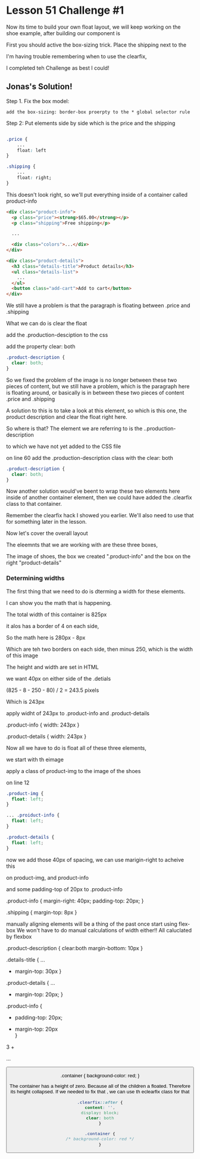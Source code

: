 # Lesson 51 Challenge #1

Now its time to build your own float layout, we will keep working on the shoe example, after building our component is

First you should active the box-sizing trick. Place the shipping next to the

I'm having trouble remembering when to use the clearfix,

I completed teh Challenge as best I could!

## Jonas's Solution!

Step 1. Fix the box model:

    add the box-sizing: border-box proerpty to the * global selector rule

Step 2: Put elements side by side which is the price and the shipping

```css

.price {
    ...
    float: left
}

.shipping {
    ...
    float: right;
}


```

This doesn't look right, so we'll put everything inside of a container called product-info

```html
<div class="product-info">
  <p class="price"><strong>$65.00</strong></p>
  <p class="shipping">Free shipping</p>

  ...

  <div class="colors">...</div>
</div>

<div class="product-details">
  <h3 class="details-title">Product details</h3>
  <ul class="details-list">
    ...
  </ul>
  <button class="add-cart">Add to cart</button>
</div>
```

We still have a problem is that the paragraph is floating between .price and .shipping

What we can do is clear the float

add the .production-desciption to the css

add the property clear: both

```css
.product-description {
  clear: both;
}
```

So we fixed the problem of the image is no longer between these two pieces of content, but we still have a problem, which is the paragraph here is floating around, or basically is in between these two pieces of content .price and .shipping

A solution to this is to take a look at this element, so which is this one, the product description and clear the float right here.

So where is that? The element we are referring to is the ..production-description

to which we have not yet added to the CSS file

on line 60 add the .production-description class with the clear: both

```css
.product-description {
  clear: both;
}
```

Now another solution would've beent to wrap these two elements here inside of another container element,
then we could have added the .clearfix class to that container.

Remember the clearfix hack I showed you earlier. We'll also need to use that for something later in the lesson.

Now let's cover the overall layout

The eleemnts that we are working with are these three boxes,

The image of shoes, the box we created ".product-info" and the box on the right "product-details"

### Determining widths

The first thing that we need to do is dterming a width for these elements.

I can show you the math that is happening.

The total width of this container is 825px

it alos has a border of 4 on each side,

So the math here is 280px - 8px

Which are teh two borders on each side, then minus 250, which is the width of this image

The height and width are set in HTML

we want 40px on either side of the .detials

(825 - 8 - 250 - 80) / 2 = 243.5 pixels

Which is 243px

apply widht of 243px to .product-info and .product-details

.product-info {
width: 243px
}

.product-details {
width: 243px
}

Now all we have to do is float all of these three elements,

we start with th eimage

apply a class of product-img to the image of the shoes

on line 12

```css
.product-img {
  float: left;
}

... .proiduct-info {
  float: left;
}

.product-details {
  float: left;
}
```

now we add those 40px of spacing, we can use marigin-right to acheive this

on product-img, and product-info

and some padding-top of 20px to .product-info

.product-info {
margin-right: 40px;
padding-top: 20px;
}

.shipping {
margin-top: 8px
}

manually aligning elements will be a thing of the past once start using flex-box
We won't have to do manual calculations of width either!! All caluclated by flexbox

.product-description {
clear:both
margin-bottom: 10px
}

.details-title {
...

- margin-top: 30px
  }

.product-details {
...

- margin-top: 20px;
  }

.product-info {

- padding-top: 20px;

* margin-top: 20px  
  }

3 + <div class="container">
...

</div>
<button>

.container {
background-color: red;
}

The container has a height of zero. Because all of the children a floated. Therefore its height collapsed. If we needed to fix that , we can use th eclearfix class for that

```css
.clearfix::after {
content: '',
display: block;
clear: both
}

.container {
/* background-color: red */
}
```
